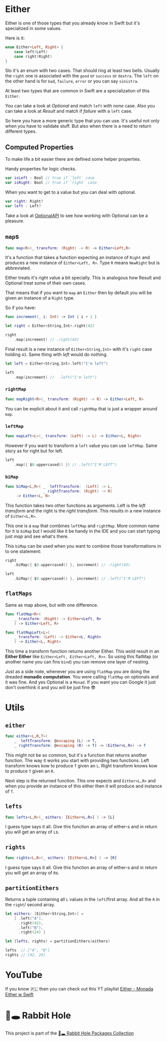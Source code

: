 # Either 

Either is one of those types that you already know in Swift but it's specialized in some values. 

Here is it:

```swift
enum Either<Left, Right> {
    case left(Left)
    case right(Right)
}
```

Slo it's an enum with two cases. That should ring at least two bells. Usually the `right` one is associated with the `good` or `success` or `dextra`. The `left` on the other hand is for `bad`, `failure`, `error` or you can say `sinistra`.

At least two types that are common in Swift are a specialization of this `Either`. 

You can take a look at _Optional_ and match `left` with _none_ case. Also you can take a look at _Result_ and match if _failure_ with a `left` case.

So here you have a more generic type that you can use. It's useful not only when you have to validate stuff. But also when there is a need to return different types.

## Computed Properties

To make life a bit easier there are defined some helper properties. 

Handy properties for logic checks. 

```swift
var isLeft : Bool // true if `left` case
var isRight: Bool // true if `right` case
```

When you want to get to a value but you can deal with optional.

```swift
var right: Right?
var left : Left?
```

Take a look at [OptionalAPI](https://github.com/sloik/OptionalAPI) to see how working with Optional can be a pleasure.

## `map`s

```swift
func map<R>(_ transform: (Right) -> R) -> Either<Left,R>
```

It's a function that takes a function expecting an instance of `Right` and produces a new instance of `Either<Left, R>`. Type `R` means `NewRight` but is abbreviated.

Either treats it's right value a bit specially. This is analogous how Result and Optional treat some of their own cases. 

That means that if you want to `map` an `Either` then by default you will be given an instance of a `Right` type.

So if you have:
```swift
func increment(_ i: Int) -> Int { i + 1 }

let right = Either<String,Int>.right(42)

right
    .map(increment) // .right(43)
```

Final result is a new instance of `Either<String,Int>` with it's `right` case holding `43`. Same thing with _left_ would do nothing.

```swift
let left = Either<String,Int>.left("I'm left")

left
    .map(increment) //  .left("I'm left")
```

### `rightMap`

```swift
func mapRight<R>(_ transform: (Right) -> R) -> Either<Left, R>
```

You can be explicit about it and call `rightMap` that is just a wrapper around `map`.

### `leftMap`

```swift
func mapLeft<L>(_ transform: (Left) -> L) -> Either<L, Right>
```

However if you want to transform a `left` value you can use `leftMap`.  Same story as for right but for left.

```swift
left
    .map({ $0.uppercased() }) // .left("I'M LEFT")
```

### `biMap`

```swift
func biMap<L,R>( _  leftTransform:  (Left) -> L,
                 _ rightTransform: (Right) -> R)
     -> Either<L, R>
```

This function takes two other functions as arguments. Left is the _left transform_ and the right is the _right transform_. This results in a new instance of `Either<L,R>`.

This one is a `map` that combines `leftMap` and `rightMap`. More common name for it is `biMap` but I would like it be handy in the IDE and you can start typing just _map_ and see what's there.

This `biMap` can be used when you want to combine those transformations in to one statement:

```swift
right
    .biMap({ $0.uppercased() }, increment) // .right(43)

left
    .biMap({ $0.uppercased() }, increment) // .left("I'M LEFT")
```

## `flatMaps`

Same as map above, but with one difference. 

```swift
func flatMap<R>(
    _ transform: (Right) -> Either<Left, R> 
    ) -> Either<Left, R>

func flatMapLeft<L>(
    _ transform: (Left) -> Either<L, Right>
    ) -> Either<L, Right>
```

This time a transform function returns another Either. This wold result in an **Either Either** like `Either<Left, Either<Left, R>>`. So using this flatMap (or another name you can fins `bind`) you can remove one layer of nesting.

Just as a side note, whenever you are using `flatMap` you are doing the dreaded **monadic computation**. You were calling `flatMap` on optionals and it was fine. And yes Optional is a `Monad`. If you want you can Google it just don't overthink it and you will be just fine 😎

# Utils

## `either`

```swift
func either<L,R,T>(
    _  leftTransform: @escaping (L) -> T,
    _ rightTransform: @escaping (R) -> T) -> (Either<L,R>) -> T
```

This might not be so common, but it's a function that returns another function. The way it works you start with providing two functions. Left transform knows kow to produce `T` given an `L`. Right transform knows kow to produce `T` given an `R`. 

Next step is the returned function. This one expects and `Either<L,R>` and when you provide an instance of this either then it will produce and instance of `T`. 

## `lefts`

```swift
func lefts<L,R>(_ eithers: [Either<L,R>] ) -> [L]
```

I guess type says it all. Give this function an array of either-s and in return you will get an array of `L`s.

## `rights`

```swift
func rights<L,R>(_ eithers: [Either<L,R>] ) -> [R]
```

I guess type says it all. Give this function an array of either-s and in return you will get an array of `R`s.

## `partitionEithers`

Returns a tuple containing all `L` values in the `left`/first array. And all the `R` in the `right`/ second array.

```swift
let eithers: [Either<String,Int>] = 
    [ .left("A"), 
      .right(42), 
      .left("B"), 
      .right(24) ]

let (lefts, rights) = partitionEithers(eithers)

lefts  // ["A", "B"]
rights // [42, 24]
```

# YouTube

If you know 🇵🇱 then you can check out this YT playlist [Either - Monada Either w Swift](https://www.youtube.com/playlist?list=PLk_5PV9LrXp81tvlNPa7kmBeU6D1tPIWn)

# 🐇🕳 Rabbit Hole

This project is part of the [🐇🕳 Rabbit Hole Packages Collection](https://github.com/sloik/RabbitHole)
